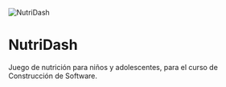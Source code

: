 ![NutriDash](/RecursosDocumentacion/Logo.svg)
# NutriDash
Juego de nutrición para niños y adolescentes, para el curso de Construcción de Software.
